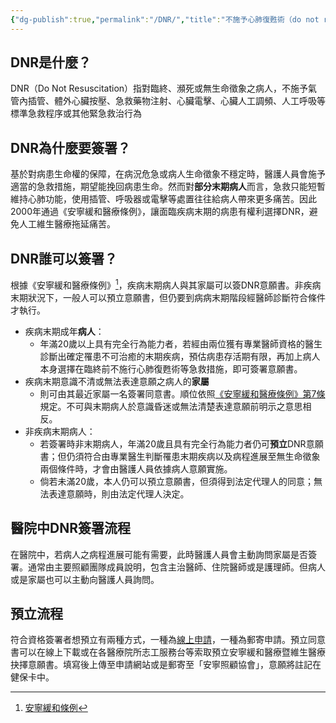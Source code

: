 ```yaml
---
{"dg-publish":true,"permalink":"/DNR/","title":"不施予心肺復甦術（do not resuscitation，DNR）","tags":["ai","chatgpt","note","manuscript"],"created":"2024-04-02T15:44","updated":"2024-04-02T15:44"}
---
```




## DNR是什麼？

DNR（Do Not Resuscitation）指對臨終、瀕死或無生命徵象之病人，不施予氣管內插管、體外心臟按壓、急救藥物注射、心臟電擊、心臟人工調頻、人工呼吸等標準急救程序或其他緊急救治行為

## DNR為什麼要簽署？

基於對病患生命權的保障，在病況危急或病人生命徵象不穩定時，醫護人員會施予適當的急救措施，期望能挽回病患生命。然而對**部分末期病人**而言，急救只能短暫維持心肺功能，使用插管、呼吸器或電擊等處置往往給病人帶來更多痛苦。因此2000年通過《安寧緩和醫療條例》，讓面臨疾病末期的病患有權利選擇DNR，避免人工維生醫療拖延痛苦。

## DNR誰可以簽署？

根據《安寧緩和醫療條例》[^1]，疾病末期病人與其家屬可以簽DNR意願書。非疾病末期狀況下，一般人可以預立意願書，但仍要到病病末期階段經醫師診斷符合條件才執行。

- 疾病末期成年**病人**：
    - 年滿20歲以上具有完全行為能力者，若經由兩位獲有專業醫師資格的醫生診斷出確定罹患不可治癒的末期疾病，預估病患存活期有限，再加上病人本身選擇在臨終前不施行心肺復甦術等急救措施，即可簽署意願書。
- 疾病末期意識不清或無法表達意願之病人的**家屬**
    - 則可由其最近家屬一名簽署同意書。順位依照[《安寧緩和醫療條例》第7條](https://law.moj.gov.tw/LawClass/LawSingle.aspx?pcode=L0020066&flno=7)規定。不可與末期病人於意識昏迷或無法清楚表達意願前明示之意思相反。
- 非疾病末期病人：
    - 若簽署時非末期病人，年滿20歲且具有完全行為能力者仍可**預立**DNR意願書；但仍須符合由專業醫生判斷罹患末期疾病以及病程進展至無生命徵象兩個條件時，才會由醫護人員依據病人意願實施。
    - 倘若未滿20歲，本人仍可以預立意願書，但須得到法定代理人的同意；無法表達意願時，則由法定代理人決定。

## 醫院中DNR簽署流程

在醫院中，若病人之病程進展可能有需要，此時醫護人員會主動詢問家屬是否簽署。通常由主要照顧團隊成員說明，包含主治醫師、住院醫師或是護理師。但病人或是家屬也可以主動向醫護人員詢問。

## 預立流程

符合資格簽署者想預立有兩種方式，一種為[線上申請](https://hpcod.mohw.gov.tw/HospWeb/RWD/PageType/download/mb_download.aspx)，一種為郵寄申請。預立同意書可以在線上下載或在各醫療院所志工服務台等索取預立安寧緩和醫療暨維生醫療抉擇意願書。填寫後上傳至申請網站或是郵寄至「安寧照顧協會」，意願將註記在健保卡中。



[^1]: [安寧緩和條例](https://law.moj.gov.tw/LawClass/LawAll.aspx?pcode=L0020066)